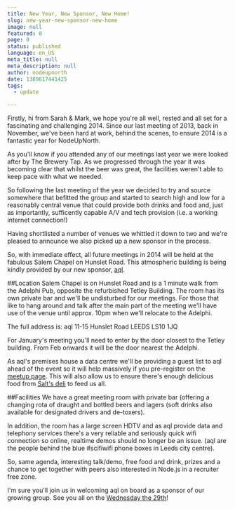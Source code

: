 ```yaml
---
title: New Year, New Sponsor, New Home!
slug: new-year-new-sponsor-new-home
image: null
featured: 0
page: 0
status: published
language: en_US
meta_title: null
meta_description: null
author: nodeupnorth
date: 1389617441425
tags:
  - update

---
```

Firstly, hi from Sarah & Mark, we hope you're all well, rested and all set for a fascinating and challenging 2014. Since our last meeting of 2013, back in November, we've been hard at work, behind the scenes, to ensure 2014 is a fantastic year for NodeUpNorth.

As you'll know if you attended any of our meetings last year we were looked after by The Brewery Tap. As we progressed through the year it was becoming clear that whilst the beer was great, the facilities weren't able to keep pace with what we needed.

So following the last meeting of the year we decided to try and source somewhere that befitted the group and started to search high and low for a reasonably central venue that could provide both drinks and food and, just as importantly, sufficently capable A/V and tech provision (i.e. a working internet connection!)

Having shortlisted a number of venues we whittled it down to two and we're pleased to announce we also picked up a new sponsor in the process.

So, with immediate effect, all future meetings in 2014 will be held at the fabulous Salem Chapel on Hunslet Road. This atmospheric building is being kindly provided by our new sponsor, [aql](http://www.aql.com/ "aql - data and telephony services.").

##Location
Salem Chapel is on Hunslet Road and is a 1 minute walk from the Adelphi Pub, opposite the refurbished Tetley Building. The room has its own private bar and we'll be undisturbed for our meetings. For those that like to hang around and talk after the main part of the meeting we'll have use of the venue until approx. 10pm when we'll relocate to the Adelphi.

The full address is:
aql
11-15 Hunslet Road
LEEDS
LS10 1JQ

For January's meeting you'll need to enter by the door closest to the Tetley building. From Feb onwards it will be the door nearest the Adelphi.

As aql's premises house a data centre we'll be providing a guest list to aql ahead of the event so it will help massively if you pre-register on the [meetup page](http://meetup.org/NodeUpNorth "Our meetup events page"). This will also allow us to ensure there's enough delicious food from [Salt's deli](http://www.saltscatering.co.uk/) to feed us all.

##Facilities
We have a great meeting room with private bar (offering a changing rota of draught and bottled beers and lagers (soft drinks also available for designated drivers and de-toxers).

In addition, the room has a large screen HDTV and as aql provide data and telephony services there's a very reliable and seriously quick wifi connection so online, realtime demos should no longer be an issue. (aql are the people behind the blue #scifiwifi phone boxes in Leeds city centre).

So, same agenda, interesting talk/demo, free food and drink, prizes and a chance to get together with peers also interested in Node.js in a recruiter free zone.

I'm sure you'll join us in welcoming aql on board as a sponsor of our growing group. See you all on the [Wednesday the 29th](http://www.meetup.com/NodeUpNorth/events/149257382/ "Our next meeting - Message Queues for Everyone")!

